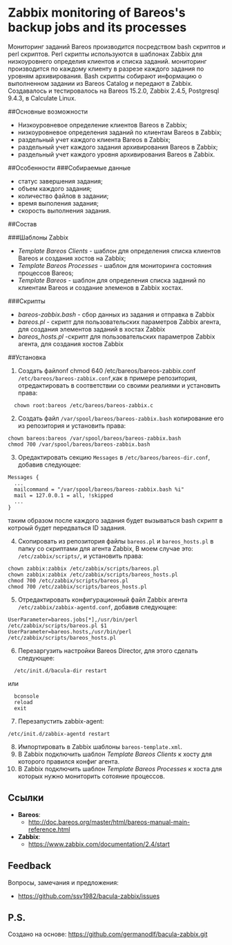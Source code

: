 # Zabbix monitoring of Bareos's backup jobs and its processes
Мониторинг заданий Bareos производится посредством bash скриптов и perl скриптов. Perl скрипты используются в шаблонах Zabbix для низкоуровнего определия клиентов и списка заданий. мониторинг производится по каждому клиенту в разрезе каждого задания по уровням архивирования. Bash скрипты собирают информацию о выполненном задании из Bareos Catalog и передают в Zabbix. Создавалось и тестировалось на Bareos 15.2.0, Zabbix 2.4.5, Postgresql 9.4.3, в Calculate Linux.

##Основные возможности
- Низкоуровневое определение клиентов Bareos в Zabbix;
- низкоуровневое определения заданий по клиентам Bareos в Zabbix;
- раздельный учет каждого клиента Bareos в Zabbix;
- раздельный учет каждого задания архивирования Bareos в Zabbix;
- раздельный учет каждого уровня архивирования Bareos в Zabbix.

##Особенности
###Собираемые данные
- статус завершения задания;
- объем каждого задания;
- количество файлов в задании;
- время выполения задания;
- скорость выполнения задания.

##Состав

###Шаблоны Zabbix
- *Template Bareos Сlients* - шаблон для определения списка клиентов Bareos и создания хостов на Zabbix;
- *Template Bareos Processes* - шаблон для мониторинга состояния процессов Bareos;
- *Template Bareos* - шаблон для определения списка заданий по клиентам Bareos и создание элеменов в Zabbix хостах.

###Скрипты
- *bareos-zabbix.bash* - сбор данных из задания и отправка в Zabbix
- *bareos.pl* - скрипт для пользовательских параметров Zabbix агента, для создания элементов заданий в хостах Zabbix
- *bareos_hosts.pl* -скрипт для пользовательских параметров Zabbix агента, для создания хостов Zabbix


##Установка

1. Создать файлonf
    chmod 640 /etc/bareos/bareos-zabbix.conf `/etc/bareos/bareos-zabbix.conf`,как в примере репозитория, отредактировать в соответствии со своими реалиями и установить права:
  ```
    chown root:bareos /etc/bareos/bareos-zabbix.c
  ```

2. Создать файл `/var/spool/bareos/bareos-zabbix.bash` копирование его из репозитория и установить права:
  ```
  chown bareos:bareos /var/spool/bareos/bareos-zabbix.bash
  chmod 700 /var/spool/bareos/bareos-zabbix.bash
  ```
3. Оредактировать секцию `Messages` в `/etc/bareos/bareos-dir.conf`, добавив следующее:

  ```
  Messages {
    ...
    mailcommand = "/var/spool/bareos/bareos-zabbix.bash %i"
    mail = 127.0.0.1 = all, !skipped
    ...
  }
  ```
таким образом после каждого задания будет вызываться bash скрипт в котроый будет передваться ID задания.

4. Скопировать из репозитория файлы `bareos.pl` и `bareos_hosts.pl` в папку со скриптами для агента Zabbix, В моем случае это: `/etc/zabbix/scripts/`, и установить права:

  ```
  chown zabbix:zabbix /etc/zabbix/scripts/bareos.pl
  chown zabbix:zabbix /etc/zabbix/scripts/bareos_hosts.pl
  chmod 700 /etc/zabbix/scripts/bareos.pl
  chmod 700 /etc/zabbix/scripts/bareos_hosts.pl  
  ```
  
5. Отредактировать конфигурационный файл Zabbix агента `/etc/zabbix/zabbix-agentd.conf`, добавив следующее:
  
  ```
  UserParameter=bareos.jobs[*],/usr/bin/perl /etc/zabbix/scripts/bareos.pl $1                                       
  UserParameter=bareos.hosts,/usr/bin/perl /etc/zabbix/scripts/bareos_hosts.pl
  ```
6. Перезаргузить настройки Bareos Director, для этого сделать следующее:

  ```
    /etc/init.d/bacula-dir restart
  ```
  или 
  ```
    bconsole
    reload
    exit
  ```
7. Перезапустить zabbix-agent:

  ```
  /etc/init.d/zabbix-agentd restart
  ```
8. Импортировать в Zabbix шаблоны `bareos-template.xml`.
9. В Zabbix подключить шаблон *Template Bareos Сlients* к хосту для которого правился конфиг агента.
10. В Zabbix подключить шаблон *Template Bareos Processes* к хоста для которых нужно мониторить сотояние процессов.

## Ссылки

- **Bareos**:
  - http://doc.bareos.org/master/html/bareos-manual-main-reference.html
- **Zabbix**:
  - https://www.zabbix.com/documentation/2.4/start


## Feedback

Вопросы, замечания и предложения:

- https://github.com/ssv1982/bacula-zabbix/issues

## P.S.
Создано на основе:
    https://github.com/germanodlf/bacula-zabbix.git
